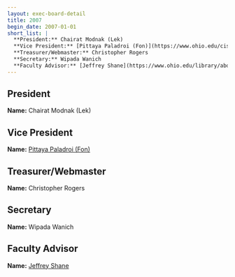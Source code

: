 ```yaml
---
layout: exec-board-detail
title: 2007
begin_date: 2007-01-01
short_list: |
  **President:** Chairat Modnak (Lek)  
  **Vice President:** [Pittaya Paladroi (Fon)](https://www.ohio.edu/cis/profile/paladroi)  
  **Treasurer/Webmaster:** Christopher Rogers  
  **Secretary:** Wipada Wanich  
  **Faculty Advisor:** [Jeffrey Shane](https://www.ohio.edu/library/about/staff/shane)
---
```


## President

**Name:** Chairat Modnak (Lek)  

## Vice President

**Name:** [Pittaya Paladroi (Fon)](https://www.ohio.edu/cis/profile/paladroi)

## Treasurer/Webmaster

**Name:** Christopher Rogers  

## Secretary

**Name:** Wipada Wanich

## Faculty Advisor

**Name:** [Jeffrey Shane](https://www.ohio.edu/library/about/staff/shane)  
